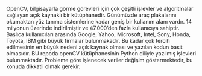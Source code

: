 OpenCV, bilgisayarla görme görevleri için çok çeşitli işlevler ve algoritmalar sağlayan açık kaynaklı bir kütüphanedir.
Günümüzde araç plakalarını okumaktan yüz tanıma sistemlerine kadar geniş bir kullanım alanı vardır.
14 milyonun üzerinde indirilmiştir ve 47.000’den fazla kullanıcıya sahiptir. Başlıca kullanıcıları arasında Google, Yahoo, Microsoft, Intel, Sony, Honda, Toyota, IBM gibi büyük firmalar bulunmakadır. 
Bu kadar çok tercih edilmesinin en büyük nedeni açık kaynak olması ve yazılan kodun basit olmasıdır.
BU repoda openCV kütüphanesinin Python diliyle yazılmış işlevleri bulunmaktadır. Probleme göre işlenecek veriler değişim göstermektedir, bu konuda dikkatli olmak gerekir.
